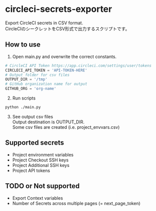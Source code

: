 # circleci-secrets-exporter

Export CircleCI secrets in CSV format.  
CircleCIのシークレットをCSV形式で出力するスクリプトです。

## How to use
1. Open main.py and overwrite the correct constants.
```python
# CircleCI API Token https://app.circleci.com/settings/user/tokens
CIRCLECI_API_TOKEN = 'API-TOKEN-HERE'
# Output folder for csv files
OUTPUT_DIR = '/tmp'
# GitHub organization name for output
GITHUB_ORG = 'org-name'
```

2. Run scripts
```sh
python ./main.py
```
3. See output csv files  
Output destination is OUTPUT_DIR.  
Some csv files are created (i.e. project_envvars.csv)



## Supported secrets
- Project environment variables
- Project Checkout SSH keys
- Project Additional SSH keys
- Project API tokens

## TODO or Not supported
- Export Context variables
- Number of Secrets across multiple pages (= next_page_token)
